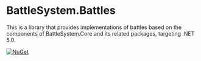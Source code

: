# BattleSystem.Battles

This is a library that provides implementations of battles based on the components of BattleSystem.Core and its related packages, targeting .NET 5.0.

[![NuGet](https://img.shields.io/nuget/v/BattleSystem.Battles.svg?logo=nuget)](https://www.nuget.org/packages/BattleSystem.Battles)
